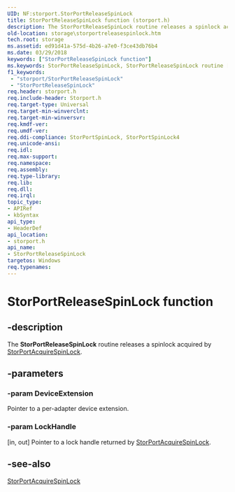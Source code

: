 ```yaml
---
UID: NF:storport.StorPortReleaseSpinLock
title: StorPortReleaseSpinLock function (storport.h)
description: The StorPortReleaseSpinLock routine releases a spinlock acquired by StorPortAcquireSpinLock.
old-location: storage\storportreleasespinlock.htm
tech.root: storage
ms.assetid: ed91d41a-575d-4b26-a7e0-f3ce43db76b4
ms.date: 03/29/2018
keywords: ["StorPortReleaseSpinLock function"]
ms.keywords: StorPortReleaseSpinLock, StorPortReleaseSpinLock routine [Storage Devices], storage.storportreleasespinlock, storport/StorPortReleaseSpinLock, storprt_5f3bd7a7-ffdd-4d7b-992b-70c2cea3acec.xml
f1_keywords:
 - "storport/StorPortReleaseSpinLock"
 - "StorPortReleaseSpinLock"
req.header: storport.h
req.include-header: Storport.h
req.target-type: Universal
req.target-min-winverclnt: 
req.target-min-winversvr: 
req.kmdf-ver: 
req.umdf-ver: 
req.ddi-compliance: StorPortSpinLock, StorPortSpinLock4
req.unicode-ansi: 
req.idl: 
req.max-support: 
req.namespace: 
req.assembly: 
req.type-library: 
req.lib: 
req.dll: 
req.irql: 
topic_type:
- APIRef
- kbSyntax
api_type:
- HeaderDef
api_location:
- storport.h
api_name:
- StorPortReleaseSpinLock
targetos: Windows
req.typenames: 
---
```


# StorPortReleaseSpinLock function


## -description


The <b>StorPortReleaseSpinLock</b> routine releases a spinlock acquired by <a href="https://docs.microsoft.com/windows-hardware/drivers/ddi/storport/nf-storport-storportacquirespinlock">StorPortAcquireSpinLock</a>.


## -parameters




### -param DeviceExtension

<p>Pointer to a per-adapter device extension.</p>


### -param LockHandle 
[in, out]
Pointer to a lock handle returned by <a href="https://docs.microsoft.com/windows-hardware/drivers/ddi/storport/nf-storport-storportacquirespinlock">StorPortAcquireSpinLock</a>.


## -see-also




<a href="https://docs.microsoft.com/windows-hardware/drivers/ddi/storport/nf-storport-storportacquirespinlock">StorPortAcquireSpinLock</a>
 

 

